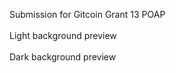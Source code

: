 Submission for Gitcoin Grant 13 POAP
<br><br>
Light background preview<br>
<img href="poap-01.jpg">
<br><br>
Dark background preview<br>
<img href="poap-02.jpg">

